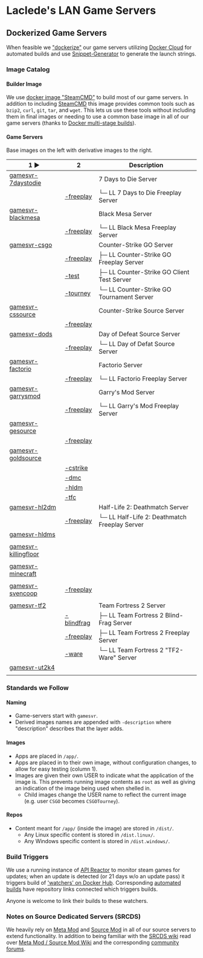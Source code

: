 # Laclede's LAN Game Servers

## Dockerized Game Servers
When feasible we ["dockerize"](https://hub.docker.com/u/lacledeslan) our game servers utilizing [Docker Cloud](https://cloud.docker.com/app/lacledeslan/) for automated builds and use [Snippet-Generator](https://github.com/LacledesLAN/Snippet-Generator) to generate the launch strings.

### Image Catalog

#### Builder Image
We use [docker image "SteamCMD"](https://github.com/LacledesLAN/SteamCMD) to build most of our game servers. In addition to including [SteamCMD](https://developer.valvesoftware.com/wiki/SteamCMD) this image provides common tools such as `bzip2`, `curl`, `git`, `tar`, and `wget`. This lets us use these tools without including them in final images or needing to use a common base image in all of our game servers (thanks to [Docker multi-stage builds](https://docs.docker.com/engine/userguide/eng-image/multistage-build/)).

#### Game Servers
Base images on the left with derivative images to the right.

| 1 ►                                                                         | 2                                                                       | Description                                   |
| --------------------------------------------------------------------------- | ----------------------------------------------------------------------- | --------------------------------------------- |
| [gamesvr-7daystodie](https://github.com/LacledesLAN/gamesvr-7daystodie)     |                                                                         | 7 Days to Die Server                          |
|                                                                             | [-freeplay](https://github.com/LacledesLAN/gamesvr-7daystodie-freeplay) | └─ LL 7 Days to Die Freeplay Server           |
| [gamesvr-blackmesa](https://github.com/LacledesLAN/gamesvr-blackmesa)       |                                                                         | Black Mesa Server                             |
|                                                                             | [-freeplay](https://github.com/LacledesLAN/gamesvr-blackmesa-freeplay)  | └─ LL Black Mesa Freeplay Server              |
| [gamesvr-csgo](https://github.com/LacledesLAN/gamesvr-csgo)                 |                                                                         | Counter-Strike GO Server                      |
|                                                                             | [-freeplay](https://github.com/LacledesLAN/gamesvr-csgo-freeplay)       | ├─ LL Counter-Strike GO Freeplay Server       |
|                                                                             | [-test](https://github.com/LacledesLAN/gamesvr-csgo-test)               | ├─ LL Counter-Strike GO Client Test Server    |
|                                                                             | [-tourney](https://github.com/LacledesLAN/gamesvr-csgo-tourney)         | └─ LL Counter-Strike GO Tournament Server     |
| [gamesvr-cssource](https://github.com/LacledesLAN/gamesvr-cssource)         |                                                                         | Counter-Strike Source Server                  |
|                                                                             | [-freeplay]()                                                           |                                               |
| [gamesvr-dods](https://github.com/LacledesLAN/gamesvr-dods)                 |                                                                         | Day of Defeat Source Server                   |
|                                                                             | [-freeplay](https://github.com/LacledesLAN/gamesvr-dods-freeplay)       | └─ LL Day of Defat Source Server              |
| [gamesvr-factorio]()                                                        |                                                                         | Factorio Server                               |
|                                                                             | [-freeplay]()                                                           | └─ LL Factorio Freeplay Server                |
| [gamesvr-garrysmod](https://github.com/LacledesLAN/gamesvr-garrysmod)       |                                                                         | Garry's Mod Server                            |
|                                                                             | [-freeplay](https://github.com/LacledesLAN/gamesvr-garrysmod-freeplay)  | └─ LL Garry's Mod Freeplay Server             |
| [gamesvr-gesource](https://github.com/LacledesLAN/gamesvr-gesource)         |                                                                         |                                               |
|                                                                             | [-freeplay](https://github.com/LacledesLAN/gamesvr-gesource-freeplay)   |                                               |
| [gamesvr-goldsource](https://github.com/LacledesLAN/gamesvr-goldsource)     |                                                                         |                                               |
|                                                                             | [-cstrike](https://github.com/LacledesLAN/gamesvr-goldsource-cstrike)   |                                               |
|                                                                             | [-dmc](https://github.com/LacledesLAN/gamesvr-goldsource-dmc)           |                                               |
|                                                                             | [-hldm](https://github.com/LacledesLAN/gamesvr-goldsource-hldm)         |                                               |
|                                                                             | [-tfc](https://github.com/LacledesLAN/gamesvr-goldsource-tfc)           |                                               |
| [gamesvr-hl2dm](https://github.com/LacledesLAN/gamesvr-hl2dm)               |                                                                         | Half-Life 2: Deathmatch Server                |
|                                                                             | [-freeplay](https://github.com/LacledesLAN/gamesvr-hl2dm-freeplay)      | └─ LL Half-Life 2: Deathmatch Freeplay Server |
| [gamesvr-hldms]()                                                           |                                                                         |                                               |
|                                                                             |                                                                         |                                               |
| [gamesvr-killingfloor](https://github.com/LacledesLAN/gamesvr-killingfloor) |                                                                         |                                               |
|                                                                             |                                                                         |                                               |
| [gamesvr-minecraft](https://github.com/LacledesLAN/gamesvr-minecraft)       |                                                                         |                                               |
|                                                                             |                                                                         |                                               |
| [gamesvr-svencoop](https://github.com/LacledesLAN/gamesvr-svencoop)         | [-freeplay](https://github.com/LacledesLAN/gamesvr-svencoop-freeplay)   |                                               |
|                                                                             |                                                                         |                                               |
| [gamesvr-tf2](https://github.com/LacledesLAN/gamesvr-tf2)                   |                                                                         | Team Fortress 2 Server                        |
|                                                                             | [-blindfrag](https://github.com/LacledesLAN/gamesvr-tf2-blindfrag)      | ├─ LL Team Fortress 2 Blind-Frag Server       |
|                                                                             | [-freeplay](https://github.com/LacledesLAN/gamesvr-tf2-freeplay)        | ├─ LL Team Fortress 2 Freeplay Server         |
|                                                                             | [-ware](https://github.com/LacledesLAN/gamesvr-tf2-ware)                | └─ LL Team Fortress 2 "TF2-Ware" Server       |
| [gamesvr-ut2k4]()                                                           | []()                                                                    |                                               |
|                                                                             |                                                                         |                                               |


### Standards we Follow
#### Naming
* Game-servers start with `gamesvr`.
* Derived images names are appended with `-description` where "description" describes that the layer adds.
#### Images
* Apps are placed in `/app/`.
* Apps are placed in to their own image, without configuration changes, to allow for easy testing (column 1).
* Images are given their own USER to indicate what the application of the image is. This prevents running image contents as `root` as well as giving an indication of the image being used when shelled in.
  * Child images change the USER name to reflect the current image (e.g. user `CSGO` becomes `CSGOTourney`).

#### Repos
* Content meant for `/app/` (inside the image) are stored in `/dist/`.
  * Any Linux specific content is stored in `/dist.linux/`.
  * Any Windows specific content is stored in `/dist.windows/`.

### Build Triggers
We use a running instance of [API Reactor](https://github.com/dudleycodes/APIReactor) to monitor steam games for updates; when an update is detected (or 21 days w/o an update pass) it triggers build of ['watchers' on Docker Hub](https://hub.docker.com/u/llgameserverbot/). Corresponding [automated builds](https://hub.docker.com/u/lacledeslan/) have repository links connected which triggers builds.

Anyone is welcome to link their builds to these watchers.

### Notes on Source Dedicated Servers (SRCDS)
We heavily rely on [Meta Mod](http://metamodsource.net/) and [Source Mod](http://www.sourcemod.net/) in all of our source servers to extend functionality. In addition to being familiar with the [SRCDS wiki](https://developer.valvesoftware.com/wiki/Source_Dedicated_Server) read over [Meta Mod / Source Mod Wiki](https://wiki.alliedmods.net/Main_Page) and the corresponding [community forums](https://forums.alliedmods.net/index.php).
